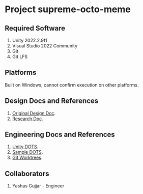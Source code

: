# Project supreme-octo-meme

## Required Software
1) Unity 2022.2.9f1
2) Visual Studio 2022 Community
3) Git
4) Git LFS


## Platforms
Built on Windows, cannot confirm execution on other platforms.

## Design Docs and References

1) [Original Design Doc](https://www.gamedeveloper.com/design/check-out-the-handwritten-game-design-doc-for-i-asteroids-i-).
2) [Research Doc](https://www.retrogamedeconstructionzone.com/2019/10/asteroids-by-numbers.html).

## Engineering Docs and References

1) [Unity DOTS](https://unity.com/dots).
2) [Sample DOTS](https://github.com/Unity-Technologies/EntityComponentSystemSamples).
3) [Git Worktrees](https://www.gitkraken.com/learn/git/git-worktree).


## Collaborators
1) Yashas Gujjar   - Engineer
